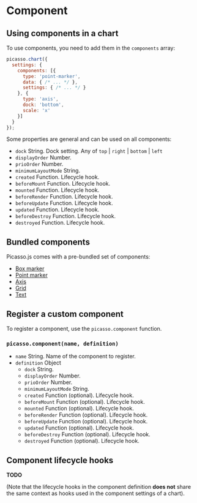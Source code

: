 # Component

## Using components in a chart

To use components, you need to add them in the `components` array:

```js
picasso.chart({
  settings: {
    components: [{
      type: 'point-marker',
      data: { /* ... */ },
      settings: { /* ... */ }
    }, {
      type: 'axis',
      dock: 'bottom',
      scale: 'x'
    }]
  }
});
```

Some properties are general and can be used on all components:

* `dock` String. Dock setting. Any of `top` | `right` | `bottom` | `left`
* `displayOrder` Number. 
* `prioOrder` Number. 
* `minimumLayoutMode` String. 
* `created` Function. Lifecycle hook.
* `beforeMount` Function. Lifecycle hook.
* `mounted` Function. Lifecycle hook.
* `beforeRender` Function. Lifecycle hook.
* `beforeUpdate` Function. Lifecycle hook.
* `updated` Function. Lifecycle hook.
* `beforeDestroy` Function. Lifecycle hook.
* `destroyed` Function. Lifecycle hook.


## Bundled components

Picasso.js comes with a pre-bundled set of components:

- [Box marker](./markers.md#Box%20marker)
- [Point marker](./markers.md#Point%20marker)
- [Axis](./axis.md)
- [Grid](./grid.md)
- [Text](./text.md)


## Register a custom component

To register a component, use the `picasso.component` function.

### `picasso.component(name, definition)`

- `name` String. Name of the component to register.
- `definition` Object
  * `dock` String. 
  * `displayOrder` Number. 
  * `prioOrder` Number. 
  * `minimumLayoutMode` String. 
  * `created` Function (optional). Lifecycle hook.
  * `beforeMount` Function (optional). Lifecycle hook.
  * `mounted` Function (optional). Lifecycle hook.
  * `beforeRender` Function (optional). Lifecycle hook.
  * `beforeUpdate` Function (optional). Lifecycle hook.
  * `updated` Function (optional). Lifecycle hook.
  * `beforeDestroy` Function (optional). Lifecycle hook.
  * `destroyed` Function (optional). Lifecycle hook.

## Component lifecycle hooks

__TODO__

(Note that the lifecycle hooks in the component definition __does not__ share the same context as hooks used in the component settings of a chart).
